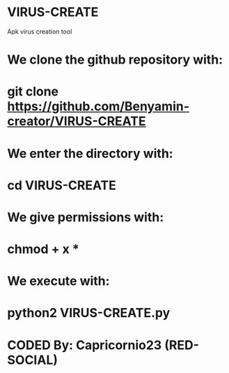 # VIRUS-CREATE 
Apk virus creation tool 

# We clone the github repository with: 

# git clone https://github.com/Benyamin-creator/VIRUS-CREATE 

# We enter the directory with: 

# cd VIRUS-CREATE 

# We give permissions with: 

# chmod + x * 

# We execute with: 

# python2 VIRUS-CREATE.py 

# CODED By: Capricornio23 (RED-SOCIAL)
